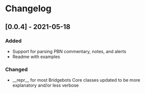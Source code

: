 # Changelog

## [0.0.4] - 2021-05-18

### Added

- Support for parsing PBN commentary, notes, and alerts
- Readme with examples

### Changed

- \_\_repr\_\_ for most Bridgebots Core classes updated to be more explanatory and/or less verbose